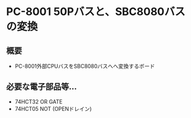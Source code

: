 # PC-8001 50Pバスと、SBC8080バスの変換

## 概要

* PC-8001外部CPUバスをSBC8080バスへへ変換するボード

## 必要な電子部品等...

* 74HCT32 OR GATE
* 74HCT05 NOT (OPENドレイン)
